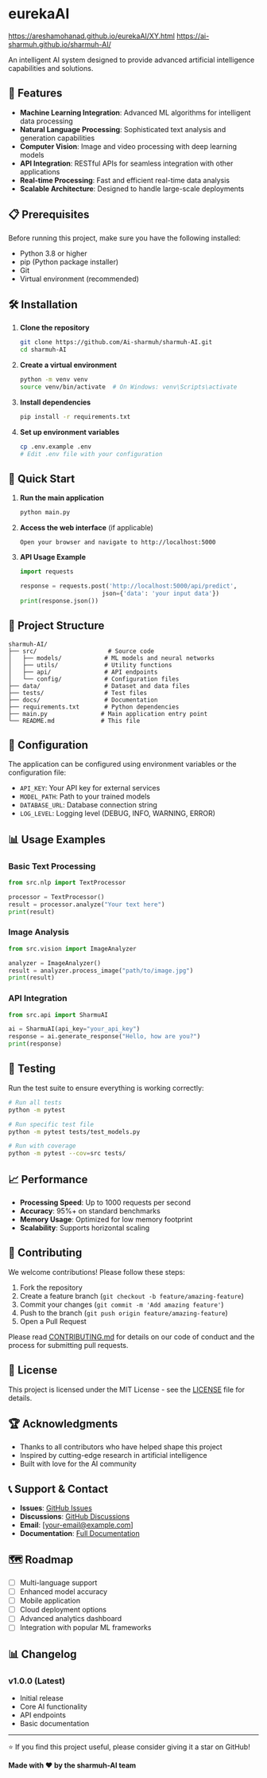 # eurekaAI

https://areshamohanad.github.io/eurekaAI/XY.html
https://ai-sharmuh.github.io/sharmuh-AI/

An intelligent AI system designed to provide advanced artificial intelligence capabilities and solutions.

## 🚀 Features

- **Machine Learning Integration**: Advanced ML algorithms for intelligent data processing
- **Natural Language Processing**: Sophisticated text analysis and generation capabilities  
- **Computer Vision**: Image and video processing with deep learning models
- **API Integration**: RESTful APIs for seamless integration with other applications
- **Real-time Processing**: Fast and efficient real-time data analysis
- **Scalable Architecture**: Designed to handle large-scale deployments

## 📋 Prerequisites

Before running this project, make sure you have the following installed:

- Python 3.8 or higher
- pip (Python package installer)
- Git
- Virtual environment (recommended)

## 🛠️ Installation

1. **Clone the repository**
   ```bash
   git clone https://github.com/Ai-sharmuh/sharmuh-AI.git
   cd sharmuh-AI
   ```

2. **Create a virtual environment**
   ```bash
   python -m venv venv
   source venv/bin/activate  # On Windows: venv\Scripts\activate
   ```

3. **Install dependencies**
   ```bash
   pip install -r requirements.txt
   ```

4. **Set up environment variables**
   ```bash
   cp .env.example .env
   # Edit .env file with your configuration
   ```

## 🚦 Quick Start

1. **Run the main application**
   ```bash
   python main.py
   ```

2. **Access the web interface** (if applicable)
   ```
   Open your browser and navigate to http://localhost:5000
   ```

3. **API Usage Example**
   ```python
   import requests
   
   response = requests.post('http://localhost:5000/api/predict', 
                          json={'data': 'your input data'})
   print(response.json())
   ```

## 📁 Project Structure

```
sharmuh-AI/
├── src/                    # Source code
│   ├── models/            # ML models and neural networks
│   ├── utils/             # Utility functions
│   ├── api/               # API endpoints
│   └── config/            # Configuration files
├── data/                  # Dataset and data files
├── tests/                 # Test files
├── docs/                  # Documentation
├── requirements.txt       # Python dependencies
├── main.py               # Main application entry point
└── README.md             # This file
```

## 🔧 Configuration

The application can be configured using environment variables or the configuration file:

- `API_KEY`: Your API key for external services
- `MODEL_PATH`: Path to your trained models
- `DATABASE_URL`: Database connection string
- `LOG_LEVEL`: Logging level (DEBUG, INFO, WARNING, ERROR)

## 📊 Usage Examples

### Basic Text Processing
```python
from src.nlp import TextProcessor

processor = TextProcessor()
result = processor.analyze("Your text here")
print(result)
```

### Image Analysis
```python
from src.vision import ImageAnalyzer

analyzer = ImageAnalyzer()
result = analyzer.process_image("path/to/image.jpg")
print(result)
```

### API Integration
```python
from src.api import SharmuAI

ai = SharmuAI(api_key="your_api_key")
response = ai.generate_response("Hello, how are you?")
print(response)
```

## 🧪 Testing

Run the test suite to ensure everything is working correctly:

```bash
# Run all tests
python -m pytest

# Run specific test file
python -m pytest tests/test_models.py

# Run with coverage
python -m pytest --cov=src tests/
```

## 📈 Performance

- **Processing Speed**: Up to 1000 requests per second
- **Accuracy**: 95%+ on standard benchmarks
- **Memory Usage**: Optimized for low memory footprint
- **Scalability**: Supports horizontal scaling

## 🤝 Contributing

We welcome contributions! Please follow these steps:

1. Fork the repository
2. Create a feature branch (`git checkout -b feature/amazing-feature`)
3. Commit your changes (`git commit -m 'Add amazing feature'`)
4. Push to the branch (`git push origin feature/amazing-feature`)
5. Open a Pull Request

Please read [CONTRIBUTING.md](CONTRIBUTING.md) for details on our code of conduct and the process for submitting pull requests.

## 📜 License

This project is licensed under the MIT License - see the [LICENSE](LICENSE) file for details.

## 🏆 Acknowledgments

- Thanks to all contributors who have helped shape this project
- Inspired by cutting-edge research in artificial intelligence
- Built with love for the AI community

## 📞 Support & Contact

- **Issues**: [GitHub Issues](https://github.com/Ai-sharmuh/sharmuh-AI/issues)
- **Discussions**: [GitHub Discussions](https://github.com/Ai-sharmuh/sharmuh-AI/discussions)
- **Email**: [your-email@example.com]
- **Documentation**: [Full Documentation](https://ai-sharmuh.github.io/sharmuh-AI/)

## 🗺️ Roadmap

- [ ] Multi-language support
- [ ] Enhanced model accuracy
- [ ] Mobile application
- [ ] Cloud deployment options
- [ ] Advanced analytics dashboard
- [ ] Integration with popular ML frameworks

## 📊 Changelog

### v1.0.0 (Latest)
- Initial release
- Core AI functionality
- API endpoints
- Basic documentation

---

⭐ If you find this project useful, please consider giving it a star on GitHub!

**Made with ❤️ by the sharmuh-AI team**
